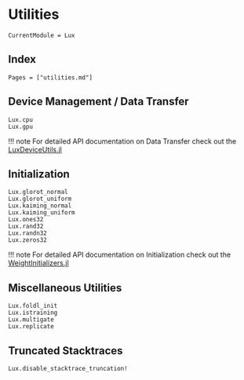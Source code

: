 # Utilities

```@meta
CurrentModule = Lux
```

## Index

```@index
Pages = ["utilities.md"]
```

## Device Management / Data Transfer

```@docs
Lux.cpu
Lux.gpu
```

!!! note
    For detailed API documentation on Data Transfer check out the [LuxDeviceUtils.jl](https://luxdl.github.io/LuxDeviceUtils.jl/dev)

## Initialization

```@docs
Lux.glorot_normal
Lux.glorot_uniform
Lux.kaiming_normal
Lux.kaiming_uniform
Lux.ones32
Lux.rand32
Lux.randn32
Lux.zeros32
```

!!! note
    For detailed API documentation on Initialization check out the [WeightInitializers.jl](https://luxdl.github.io/WeightInitializers.jl/dev)

## Miscellaneous Utilities

```@docs
Lux.foldl_init
Lux.istraining
Lux.multigate
Lux.replicate
```

## Truncated Stacktraces

```@docs
Lux.disable_stacktrace_truncation!
```

